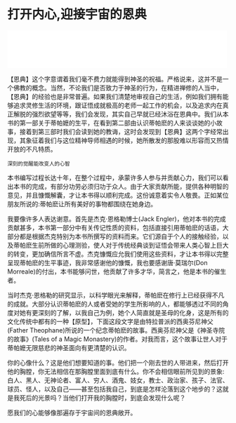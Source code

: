 # 打开内心,迎接宇宙的恩典

<iframe frameborder="0" marginwidth="0" marginheight="0" width=500 height=86 src="./mp3/2.mp3"></iframe>

【恩典】这个字意谓着我们毫不费力就能得到神圣的祝福。严格说来，这并不是一个佛教的概念。当然，不论我们是否致力于神圣的行为，在精进禅修的人当中，【恩典】的经验也是非常普遍。如果我们清楚地审视自己的生活，例如我们拥有能够追求灵修生活的环境，跟证悟成就极高的老师一起工作的机会，以及追求内在真正解脱的强烈欲望等等，我们会发现，其实自己早就已经沐浴在恩典中。我们从本书的第一部关于蒂帕嬷的生平，在看到第二部由认识蒂帕麽的人来谈谈她的小故事，接着到第三部时我们会读到她的教诲，这时会发现到【恩典】这两个字经常出现，其象征着我们与这位精神导师相遇的时候，她所散发的那股难以形容而又热情开放的不凡特质。

```
深刻的觉醒能改变人的心智
```

  本书编写过程长达十年，在整个过程中，承蒙许多人参与并贡献心力，我们可以看出本书的完成，有部分功劳必须归功于众人。由于大家贡献所能，提供各种明智的意见，并且慷慨解囊，才让本书得以顺利完成。这份诚意着实令人敬畏。正如某位朋友所说的:蒂帕麽让所有美好的事物都围绕在她身边。

   我要像许多人表达谢意。首先是杰克·恩格勒博士(Jack  Engler)，他对本书的完成贡献甚多，本书第一部分中有关传记性质的资料，包括直接引用蒂帕麽的话语，大部分都是根据杰克特别为本书所撰写的资料而来。它们源自于个人的接触经验，以及蒂帕麽生前所做的心理测验，使人对于传统经典谈到证悟会带来人类心智上巨大的转变，更加确信所言不虚。杰克慷慨应允我们使用这些资料，才让本书得以完整呈现蒂帕麽的生平事迹，我非常感谢他的慷慨，我也要感谢唐·莫瑞尔(Don  Morreale)的付出，本书能够问世，他贡献了许多才华，简言之，他是本书的催生者。

   当时杰克·恩格勒的研究显示，以科学眼光来解释，蒂帕麽在修行上已经获得不凡的成就。大部分认识蒂帕麽的人或者受她的学生所影响的人，都能够透过不同的角度对她有更深刻的了解，以我自己为例，她个人简直就是圣母的化身，这是所有的文化传统中都有的一种【原型】，下面这段文字是由特拉普派的西奥芬尼神父(Father Theophane)所说的一个纪念蒂帕麽的故事。西奥芬尼神父是《神圣寺院的故事》(Tales of a Magic  Monastery)的作者。对我而言，这个故事让世人对于蒂帕嬷无限慈悲的神圣面向有更清楚的认识。

   你的心像什么？这是他们想要知道的事。他们把一个刚去世的人带进来，然后打开他的胸膛，你无法相信在那胸膛里面到底有什么。你不会相信眼前所见到的景象:白人、黑人、无神论者、富人、穷人、酒鬼、妓女，教士、政治家、孩子、法官、球员、怪人，以及自己——甚至包括我自己，到底是怎样沦落到这个地步的？这就是我死后的光景吗？当他们打开我的胸膛时，到底会发现什么呢？

   愿我们的心能够像那遍存于宇宙间的恩典敞开。
